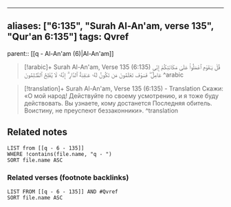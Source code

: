 
---
aliases: ["6:135", "Surah Al-An'am, verse 135", "Qur'an 6:135"]
tags: Qvref
---

parent:: [[q - Al-An'am (6)|Al-An'am]]

> [!arabic]+ Surah Al-An'am, Verse 135 (6:135)
> <span class="quran-arabic">قُلْ يَـٰقَوْمِ ٱعْمَلُوا۟ عَلَىٰ مَكَانَتِكُمْ إِنِّى عَامِلٌ ۖ فَسَوْفَ تَعْلَمُونَ مَن تَكُونُ لَهُۥ عَـٰقِبَةُ ٱلدَّارِ ۗ إِنَّهُۥ لَا يُفْلِحُ ٱلظَّـٰلِمُونَ</span>
^arabic

> [!translation]+ Surah Al-An'am, Verse 135 (6:135) - Translation
> Скажи: «О мой народ! Действуйте по своему усмотрению, и я тоже буду действовать. Вы узнаете, кому достанется Последняя обитель. Воистину, не преуспеют беззаконники».
^translation



## Related notes
```dataview
LIST from [[q - 6 - 135]]
WHERE !contains(file.name, "q - ")
SORT file.name ASC
```

### Related verses (footnote backlinks)
```dataview
LIST FROM [[q - 6 - 135]] AND #Qvref
SORT file.name ASC
```

